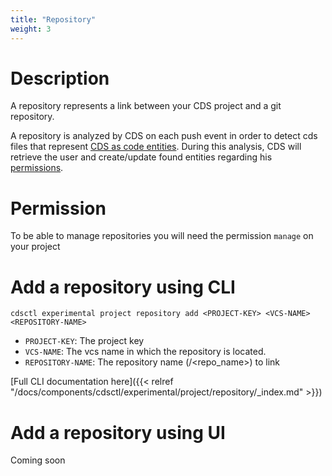 ```yaml
---
title: "Repository"
weight: 3
---
```


# Description

A repository represents a link between your CDS project and a git repository. 

A repository is analyzed by CDS on each push event in order to detect cds files that represent [CDS as code entities](./../entities/).
During this analysis, CDS will retrieve the user and create/update found entities regarding his [permissions](./../rbac/).

# Permission

To be able to manage repositories you will need the permission `manage` on your project

# Add a repository using CLI

```
cdsctl experimental project repository add <PROJECT-KEY> <VCS-NAME> <REPOSITORY-NAME> 
```
* `PROJECT-KEY`: The project key
* `VCS-NAME`: The vcs name in which the repository is located.
* `REPOSITORY-NAME`: The repository name (<owner>/<repo_name>) to link

[Full CLI documentation here]({{< relref "/docs/components/cdsctl/experimental/project/repository/_index.md" >}})

# Add a repository using UI

Coming soon